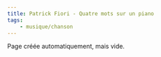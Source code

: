 ```yaml
---
title: Patrick Fiori - Quatre mots sur un piano
tags:
    - musique/chanson
---
```


Page créée automatiquement, mais vide.
